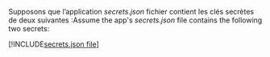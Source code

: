 <span data-ttu-id="38460-101">Supposons que l’application *secrets.json* fichier contient les clés secrètes de deux suivantes :</span><span class="sxs-lookup"><span data-stu-id="38460-101">Assume the app's *secrets.json* file contains the following two secrets:</span></span>

[!INCLUDE[secrets.json file](secrets-json-file.md)]